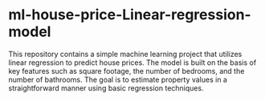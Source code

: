 # ml-house-price-Linear-regression-model
This repository contains a simple machine learning project that utilizes linear regression to predict house prices. The model is built on the basis of key features such as square footage, the number of bedrooms, and the number of bathrooms. The goal is to estimate property values in a straightforward manner using basic regression techniques.
